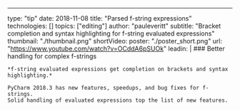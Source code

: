 ---
type: "tip"
date: 2018-11-08
title: "Parsed f-string expressions"
technologies: []
topics: ["editing"]
author: "pauleveritt"
subtitle: "Bracket completion and syntax highlighting for f-string evaluated expressions"
thumbnail: "./thumbnail.png"
shortVideo:
    poster: "./poster_short.png"
    url: "https://www.youtube.com/watch?v=OCddA6pSUOk"
leadin: |
    ### Better handling for complex f-strings
    
    *f-string evaluated expressions get completion on brackets and syntax highlighting.*
    
    PyCharm 2018.3 has new features, speedups, and bug fixes for f-strings. 
    Solid handling of evaluated expressions top the list of new features.
    

